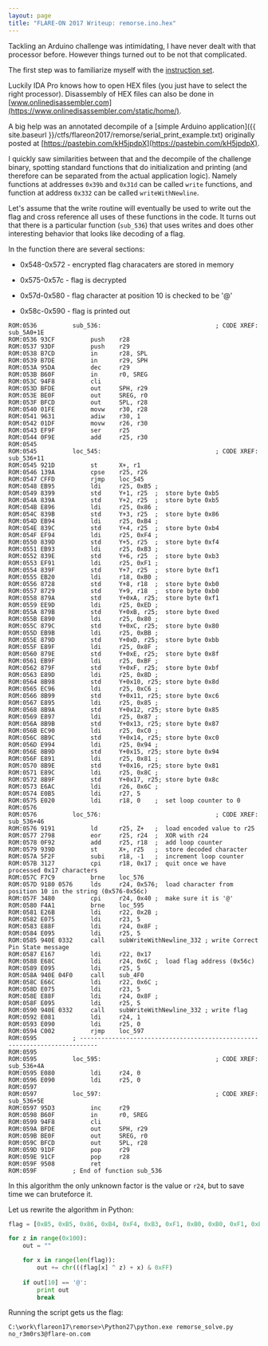 ```yaml
---
layout: page
title: "FLARE-ON 2017 Writeup: remorse.ino.hex"
---
```


Tackling an Arduino challenge was intimidating, I have never dealt with that processor before. However things turned out to be not that complicated. 

The first step was to familiarize myself with the [instruction set](http://www.atmel.com/images/Atmel-0856-AVR-Instruction-Set-Manual.pdf).

Luckily IDA Pro knows how to open HEX files (you just have to select the right processor). Disassembly of HEX files can also be done in [www.onlinedisassembler.com](https://www.onlinedisassembler.com/static/home/).

A big help was an annotated decompile of a [simple Arduino application]({{ site.baseurl }}/ctfs/flareon2017/remorse/serial_print_example.txt) originally posted at [https://pastebin.com/kH5jpdpX](https://pastebin.com/kH5jpdpX).

I quickly saw similarities between that and the decompile of the challenge binary, spotting standard functions that do initialization and printing (and therefore can be separated from the actual application logic). Namely functions at addresses ```0x39b``` and ```0x31d``` can be called ```write``` functions, and function at address ```0x332``` can be called ```writeWithNewline```. 

Let's assume that the write routine will eventually be used to write out the flag and cross reference all uses of these functions in the code. It turns out that there is a particular function (```sub_536```) that uses writes and does other interesting behavior that looks like decoding of a flag.

In the function there are several sections:

- 0x548-0x572 - encrypted flag characaters are stored in memory

- 0x575-0x57c - flag is decrypted

- 0x57d-0x580 - flag character at position 10 is checked to be '@'

- 0x58c-0x590 - flag is printed out

```
ROM:0536          sub_536:                                ; CODE XREF: sub_5A0+1E
ROM:0536 93CF          push    r28
ROM:0537 93DF          push    r29
ROM:0538 B7CD          in      r28, SPL  
ROM:0539 B7DE          in      r29, SPH 
ROM:053A 95DA          dec     r29
ROM:053B B60F          in      r0, SREG 
ROM:053C 94F8          cli
ROM:053D BFDE          out     SPH, r29 
ROM:053E BE0F          out     SREG, r0 
ROM:053F BFCD          out     SPL, r28 
ROM:0540 01FE          movw    r30, r28
ROM:0541 9631          adiw    r30, 1
ROM:0542 01DF          movw    r26, r30
ROM:0543 EF9F          ser     r25
ROM:0544 0F9E          add     r25, r30
ROM:0545
ROM:0545          loc_545:                                ; CODE XREF: sub_536+11
ROM:0545 921D          st      X+, r1
ROM:0546 139A          cpse    r25, r26
ROM:0547 CFFD          rjmp    loc_545
ROM:0548 EB95          ldi     r25, 0xB5 ;
ROM:0549 8399          std     Y+1, r25  ;  store byte 0xb5
ROM:054A 839A          std     Y+2, r25  ;  store byte 0xb5
ROM:054B E896          ldi     r25, 0x86 ;
ROM:054C 839B          std     Y+3, r25  ;  store byte 0x86
ROM:054D EB94          ldi     r25, 0xB4 ;
ROM:054E 839C          std     Y+4, r25  ;  store byte 0xb4
ROM:054F EF94          ldi     r25, 0xF4 ;
ROM:0550 839D          std     Y+5, r25  ;  store byte 0xf4
ROM:0551 EB93          ldi     r25, 0xB3 ;
ROM:0552 839E          std     Y+6, r25  ;  store byte 0xb3
ROM:0553 EF91          ldi     r25, 0xF1 ;
ROM:0554 839F          std     Y+7, r25  ;  store byte 0xf1
ROM:0555 EB20          ldi     r18, 0xB0 ;
ROM:0556 8728          std     Y+8, r18  ;  store byte 0xb0
ROM:0557 8729          std     Y+9, r18  ;  store byte 0xb0
ROM:0558 879A          std     Y+0xA, r25;  store byte 0xf1
ROM:0559 EE9D          ldi     r25, 0xED ;
ROM:055A 879B          std     Y+0xB, r25;  store byte 0xed
ROM:055B E890          ldi     r25, 0x80 ;
ROM:055C 879C          std     Y+0xC, r25;  store byte 0x80
ROM:055D EB9B          ldi     r25, 0xBB ;
ROM:055E 879D          std     Y+0xD, r25;  store byte 0xbb
ROM:055F E89F          ldi     r25, 0x8F ;
ROM:0560 879E          std     Y+0xE, r25;  store byte 0x8f
ROM:0561 EB9F          ldi     r25, 0xBF ;
ROM:0562 879F          std     Y+0xF, r25;  store byte 0xbf
ROM:0563 E89D          ldi     r25, 0x8D ;
ROM:0564 8B98          std     Y+0x10, r25; store byte 0x8d
ROM:0565 EC96          ldi     r25, 0xC6 ;
ROM:0566 8B99          std     Y+0x11, r25; store byte 0xc6
ROM:0567 E895          ldi     r25, 0x85 ;
ROM:0568 8B9A          std     Y+0x12, r25; store byte 0x85
ROM:0569 E897          ldi     r25, 0x87 ; 
ROM:056A 8B9B          std     Y+0x13, r25; store byte 0x87
ROM:056B EC90          ldi     r25, 0xC0 ; 
ROM:056C 8B9C          std     Y+0x14, r25; store byte 0xc0
ROM:056D E994          ldi     r25, 0x94 ;
ROM:056E 8B9D          std     Y+0x15, r25; store byte 0x94
ROM:056F E891          ldi     r25, 0x81 ;
ROM:0570 8B9E          std     Y+0x16, r25; store byte 0x81
ROM:0571 E89C          ldi     r25, 0x8C ; 
ROM:0572 8B9F          std     Y+0x17, r25; store byte 0x8c
ROM:0573 E6AC          ldi     r26, 0x6C ;
ROM:0574 E0B5          ldi     r27, 5
ROM:0575 E020          ldi     r18, 0    ;  set loop counter to 0
ROM:0576
ROM:0576          loc_576:                                ; CODE XREF: sub_536+46
ROM:0576 9191          ld      r25, Z+   ;  load encoded value to r25
ROM:0577 2798          eor     r25, r24  ;  XOR with r24
ROM:0578 0F92          add     r25, r18  ;  add loop counter
ROM:0579 939D          st      X+, r25   ;  store decoded character
ROM:057A 5F2F          subi    r18, -1   ;  increment loop counter
ROM:057B 3127          cpi     r18, 0x17 ;  quit once we have processed 0x17 characters
ROM:057C F7C9          brne    loc_576
ROM:057D 9180 0576     lds     r24, 0x576;  load character from position 10 in the string (0x576-0x56c)
ROM:057F 3480          cpi     r24, 0x40 ;  make sure it is '@'
ROM:0580 F4A1          brne    loc_595
ROM:0581 E26B          ldi     r22, 0x2B ; 
ROM:0582 E075          ldi     r23, 5
ROM:0583 E88F          ldi     r24, 0x8F ;
ROM:0584 E095          ldi     r25, 5
ROM:0585 940E 0332     call    subWriteWithNewline_332 ; write Correct Pin State message
ROM:0587 E167          ldi     r22, 0x17
ROM:0588 E68C          ldi     r24, 0x6C ;  load flag address (0x56c)
ROM:0589 E095          ldi     r25, 5
ROM:058A 940E 04F0     call    sub_4F0
ROM:058C E66C          ldi     r22, 0x6C ; 
ROM:058D E075          ldi     r23, 5          
ROM:058E E88F          ldi     r24, 0x8F ;
ROM:058F E095          ldi     r25, 5
ROM:0590 940E 0332     call    subWriteWithNewline_332 ; write flag
ROM:0592 E081          ldi     r24, 1
ROM:0593 E090          ldi     r25, 0
ROM:0594 C002          rjmp    loc_597
ROM:0595          ; ---------------------------------------------------------------------------
ROM:0595
ROM:0595          loc_595:                                ; CODE XREF: sub_536+4A
ROM:0595 E080          ldi     r24, 0
ROM:0596 E090          ldi     r25, 0
ROM:0597
ROM:0597          loc_597:                                ; CODE XREF: sub_536+5E
ROM:0597 95D3          inc     r29
ROM:0598 B60F          in      r0, SREG
ROM:0599 94F8          cli
ROM:059A BFDE          out     SPH, r29  
ROM:059B BE0F          out     SREG, r0 
ROM:059C BFCD          out     SPL, r28 
ROM:059D 91DF          pop     r29
ROM:059E 91CF          pop     r28
ROM:059F 9508          ret
ROM:059F          ; End of function sub_536
``` 

In this algorithm the only unknown factor is the value or ```r24```, but to save time we can bruteforce it.

Let us rewrite the algorithm in Python:

```python
flag = [0xB5, 0xB5, 0x86, 0xB4, 0xF4, 0xB3, 0xF1, 0xB0, 0xB0, 0xF1, 0xED, 0x80, 0xBB, 0x8F, 0xBF, 0x8D, 0xC6, 0x85, 0x87, 0xC0, 0x94, 0x81, 0x8C]

for z in range(0x100):
	out = ""

	for x in range(len(flag)):
		out += chr(((flag[x] ^ z) + x) & 0xFF)
		
	if out[10] == '@':	
		print out
		break
```

Running the script gets us the flag:

```
C:\work\flareon17\remorse>\Python27\python.exe remorse_solve.py
no_r3m0rs3@flare-on.com
```
